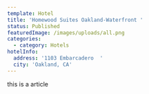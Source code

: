 ```yaml
---
template: Hotel
title: 'Homewood Suites Oakland-Waterfront '
status: Published
featuredImage: /images/uploads/all.png
categories:
  - category: Hotels
hotelInfo:
  address: '1103 Embarcadero  '
  city: 'Oakland, CA'
---
```


this is a article

